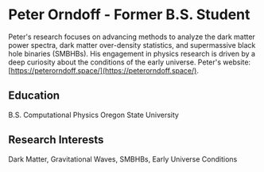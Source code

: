 # Peter Orndoff - Former B.S. Student

Peter's research focuses on advancing methods to analyze the dark matter power spectra, dark matter over-density statistics, and supermassive black hole binaries (SMBHBs). His engagement in physics research is driven by a deep curiosity about the conditions of the early universe.
Peter's website: [https://peterorndoff.space/](https://peterorndoff.space/).

## Education

B.S. Computational Physics Oregon State University

## Research Interests

Dark Matter, Gravitational Waves, SMBHBs, Early Universe Conditions
